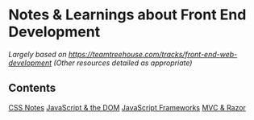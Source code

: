 # Notes & Learnings about Front End Development
*Largely based on https://teamtreehouse.com/tracks/front-end-web-development*
*(Other resources detailed as appropriate)*

## Contents

[CSS Notes](https://github.com/minkaotic/front-end-notes/blob/master/CSS-Notes.md)
[JavaScript & the DOM](https://github.com/minkaotic/front-end-notes/blob/master/Javascript-and-the-DOM.md)
[JavaScript Frameworks](https://github.com/minkaotic/front-end-notes/blob/master/JS-Frameworks.md)
[MVC & Razor](https://github.com/minkaotic/front-end-notes/blob/master/MVC-and-Razor.md)
